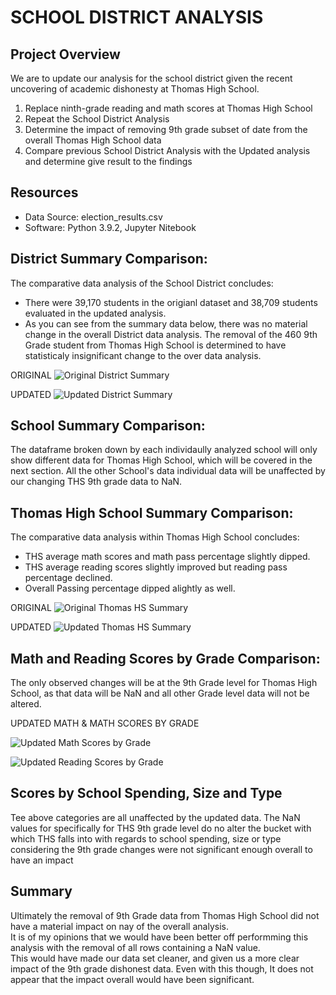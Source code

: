 # SCHOOL DISTRICT ANALYSIS

## Project Overview
We are to update our analysis for the school district given the recent uncovering of academic dishonesty at Thomas High School.    

1. Replace ninth-grade reading and math scores at Thomas High School
2. Repeat the School District Analysis
3. Determine the impact of removing 9th grade subset of date from the overall Thomas High School data 
4. Compare previous School District Analysis with the Updated analysis and determine give result to the findings 


## Resources
- Data Source: election_results.csv
- Software: Python 3.9.2, Jupyter Nitebook

## District Summary Comparison:
The comparative data analysis of the School District concludes:
- There were 39,170 students in the origianl dataset and 38,709 students evaluated in the updated analysis.
- As you can see from the summary data below, there was no material change in the overall District data analysis.
  The removal of the 460 9th Grade student from Thomas High School is determined to have statisticaly insignificant
  change to the over data analysis.


ORIGINAL
![Original District Summary](https://user-images.githubusercontent.com/71041680/111043483-d1416880-8410-11eb-878a-bbe9363f0a1f.png)

UPDATED
![Updated District Summary](https://user-images.githubusercontent.com/71041680/111043588-5593eb80-8411-11eb-8887-6a70e2b7375a.png)


## School Summary Comparison:
The dataframe broken down by each individaully analyzed school will only show different data for 
Thomas High School, which will be covered in the next section.  All the other School's data individual
data will be unaffected by our changing THS 9th grade data to NaN. 

## Thomas High School Summary Comparison:
The comparative data analysis within Thomas High School concludes:
- THS average math scores and math pass percentage slightly dipped.
- THS average reading scores slightly improved but reading pass percentage declined.
- Overall Passing percentage dipped alightly as well.  
  
ORIGINAL 
![Original Thomas HS Summary](https://user-images.githubusercontent.com/71041680/111051190-3a2fdd00-841f-11eb-8771-6fe6d98673f5.png)


UPDATED
![Updated Thomas HS Summary](https://user-images.githubusercontent.com/71041680/111051198-4025be00-841f-11eb-9e04-e5f41fa73a65.png)
  
  
## Math and Reading Scores by Grade Comparison:
The only observed changes will be at the 9th Grade level for Thomas High School, as that data will be NaN and all other Grade
level data will not be altered.

UPDATED MATH & MATH SCORES BY GRADE

![Updated Math Scores by Grade](https://user-images.githubusercontent.com/71041680/111052090-00160980-8426-11eb-94cc-30ff61691e06.png) 

![Updated Reading Scores by Grade](https://user-images.githubusercontent.com/71041680/111052101-1fad3200-8426-11eb-8107-4b56ada0800f.png)


## Scores by School Spending, Size and Type
Tee above categories are all unaffected by the updated data.  The NaN values for specifically for THS 9th grade level
do no alter the bucket with which THS falls into with regards to school spending, size or type considering the 9th grade changes were not 
significant enough overall to have an impact

## Summary
Ultimately the removal of 9th Grade data from Thomas High School did not have a material impact on nay of the overall analysis.  
It is of my opinions that we would have been better off performming this analysis with the removal of all rows containing a NaN value.  
This would have made our data set cleaner, and given us a more clear impact of the 9th grade dishonest data.  Even with this though,
It does not appear that the impact overall would have been significant.  
